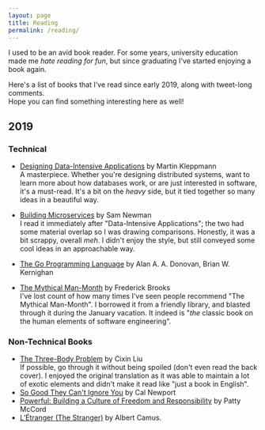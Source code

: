 ```yaml
---
layout: page
title: Reading
permalink: /reading/
---
```


I used to be an avid book reader. For some years, university education made me *hate reading for fun*, but since graduating I've started enjoying a book again.


Here's a list of books that I’ve read since early 2019, along with tweet-long comments.   
Hope you can find something interesting here as well!

## 2019

### Technical
* [Designing Data-Intensive Applications](https://www.amazon.com/Designing-Data-Intensive-Applications-Reliable-Maintainable/dp/1449373321) by Martin Kleppmann    
A masterpiece. Whether you're designing distributed systems, want to learn more about how databases work, or are just interested in software, it's a must-read. It's a bit on the *heavy* side, but it tied together so many ideas in a beautiful way.
* [Building Microservices](https://www.amazon.com/Building-Microservices-Designing-Fine-Grained-Systems/dp/1491950358) by Sam Newman  
I read it immediately after "Data-Intensive Applications"; the two had some material overlap so I was drawing comparisons. Honestly, it was a bit scrappy, overall *meh*. I didn't enjoy the style, but still conveyed some cool ideas in an approachable way.
* [The Go Programming Language](https://www.amazon.com/Programming-Language-Addison-Wesley-Professional-Computing/dp/0134190440) by Alan A. A. Donovan, Brian W. Kernighan   

* [The Mythical Man-Month](https://www.amazon.com/Mythical-Man-Month-Software-Engineering-Anniversary/dp/0201835959) by Frederick Brooks  
I've lost count of how many times I've seen people recommend "The Mythical Man-Month". I borrowed it from a friendly library, and blasted through it during the January vacation. It indeed is "*the* classic book on the human elements of software engineering".


### Non-Technical Books
* [The Three-Body Problem](https://www.amazon.com/Three-Body-Problem-Cixin-Liu/dp/0765382032) by Cixin Liu  
If possible, go through it without being spoiled (don't even read the back cover). I enjoyed the original translation as it was able to maintain a lot of exotic elements and didn't make it read like "just a book in English".
* [So Good They Can't Ignore You](https://www.amazon.com/Good-They-Cant-Ignore-You/dp/1455509124) by Cal Newport
* [Powerful: Building a Culture of Freedom and Responsibility](https://www.amazon.com/Powerful-Building-Culture-Freedom-Responsibility/dp/1939714095) by Patty McCord
* [L’Étranger (The Stranger)](https://www.amazon.com/Stranger-Albert-Camus/dp/0679720200) by Albert Camus.
